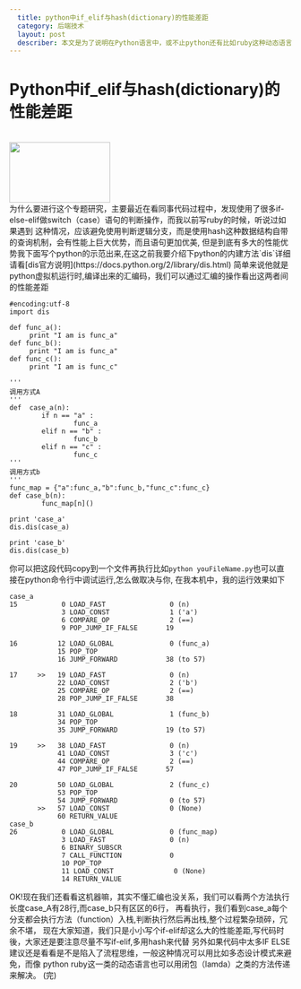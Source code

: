 ```yaml
---
  title: python中if_elif与hash(dictionary)的性能差距
  category: 后端技术
  layout: post
  describer: 本文是为了说明在Python语言中，或不止python还有比如ruby这种动态语言使用ifelse会造成巨大的性能浪费
---
```


#  Python中if_elif与hash(dictionary)的性能差距
<br/>
<img src="http://img16.poco.cn/mypoco/myphoto/20141106/20/1747914202014110620595203.jpg?124x48_120" style="width:180px;height:108px;" >
<br/>
为什么要进行这个专题研究，主要最近在看同事代码过程中，发现使用了很多if-else-elif做switch（case）语句的判断操作，而我以前写ruby的时候，听说过如果遇到
这种情况，应该避免使用判断逻辑分支，而是使用hash这种数据结构自带的查询机制，会有性能上巨大优势，而且语句更加优美,
但是到底有多大的性能优势我下面写个python的示范出来,在这之前我要介绍下python的内建方法`dis`详细请看[dis官方说明](https://docs.python.org/2/library/dis.html)
简单来说他就是python虚拟机运行时,编译出来的汇编码，我们可以通过汇编的操作看出这两者间的性能差距

    #encoding:utf-8
    import dis

    def func_a():
         print "I am is func_a"
    def func_b():
         print "I am is func_a"
    def func_c():
         print "I am is func_c"

    '''
    调用方式A
    '''
    def  case_a(n):
            if n == "a" :
                    func_a
            elif n == "b" :
                    func_b
            elif n == "c" :
                    func_c
    '''
    调用方式b
    '''
    func_map = {"a":func_a,"b":func_b,"func_c":func_c}
    def case_b(n):
            func_map[n]()
         
    print 'case_a'
    dis.dis(case_a)

    print 'case_b'
    dis.dis(case_b)

你可以把这段代码copy到一个文件再执行比如`python youFileName.py`也可以直接在python命令行中调试运行,怎么做取决与你,
在我本机中，我的运行效果如下

    case_a
    15           0 LOAD_FAST                0 (n)
                 3 LOAD_CONST               1 ('a')
                 6 COMPARE_OP               2 (==)
                 9 POP_JUMP_IF_FALSE       19

    16          12 LOAD_GLOBAL              0 (func_a)
                15 POP_TOP             
                16 JUMP_FORWARD            38 (to 57)

    17     >>   19 LOAD_FAST                0 (n)
                22 LOAD_CONST               2 ('b')
                25 COMPARE_OP               2 (==)
                28 POP_JUMP_IF_FALSE       38

    18          31 LOAD_GLOBAL              1 (func_b)
                34 POP_TOP             
                35 JUMP_FORWARD            19 (to 57)

    19     >>   38 LOAD_FAST                0 (n)
                41 LOAD_CONST               3 ('c')
                44 COMPARE_OP               2 (==)
                47 POP_JUMP_IF_FALSE       57

    20          50 LOAD_GLOBAL              2 (func_c)
                53 POP_TOP             
                54 JUMP_FORWARD             0 (to 57)
           >>   57 LOAD_CONST               0 (None)
                60 RETURN_VALUE        
    case_b
    26           0 LOAD_GLOBAL              0 (func_map)
                 3 LOAD_FAST                0 (n)
                 6 BINARY_SUBSCR       
                 7 CALL_FUNCTION            0
                 10 POP_TOP             
                 11 LOAD_CONST               0 (None)
                 14 RETURN_VALUE        
OK!现在我们还看看这机器嘛，其实不懂汇编也没关系，我们可以看两个方法执行长度case_A有28行,而case_b只有区区的6行，
再看执行，我们看到case_a每个分支都会执行方法（function）入栈,判断执行然后再出栈,整个过程繁杂琐碎，冗余不堪，
现在大家知道，我们只是小小写个if-elif却这么大的性能差距,写代码时後，大家还是要注意尽量不写if-elif,多用hash来代替
另外如果代码中太多IF ELSE 建议还是看看是不是陷入了流程思维，一般这种情况可以用比如多态设计模式来避免，而像
python ruby这一类的动态语言也可以用闭包（lamda）之类的方法传递来解决。
(完)

